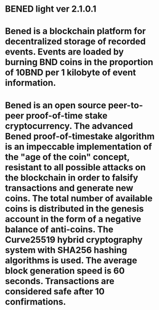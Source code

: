 # BENED light ver 2.1.0.1
# Bened is a blockchain platform for decentralized storage of recorded events.  Events are loaded by burning BND coins in the proportion of 10BND per 1 kilobyte of event information.
# Bened is an open source peer-to-peer proof-of-time stake cryptocurrency. The advanced Bened proof-of-timestake algorithm is an impeccable implementation of the "age of the coin" concept, resistant to all possible attacks on the blockchain in order to falsify transactions and generate new coins. The total number of available coins is distributed in the genesis account in the form of a negative balance of anti-coins. The Curve25519 hybrid cryptography system with SHA256 hashing algorithms is used. The average block generation speed is 60 seconds. Transactions are considered safe after 10 confirmations.

